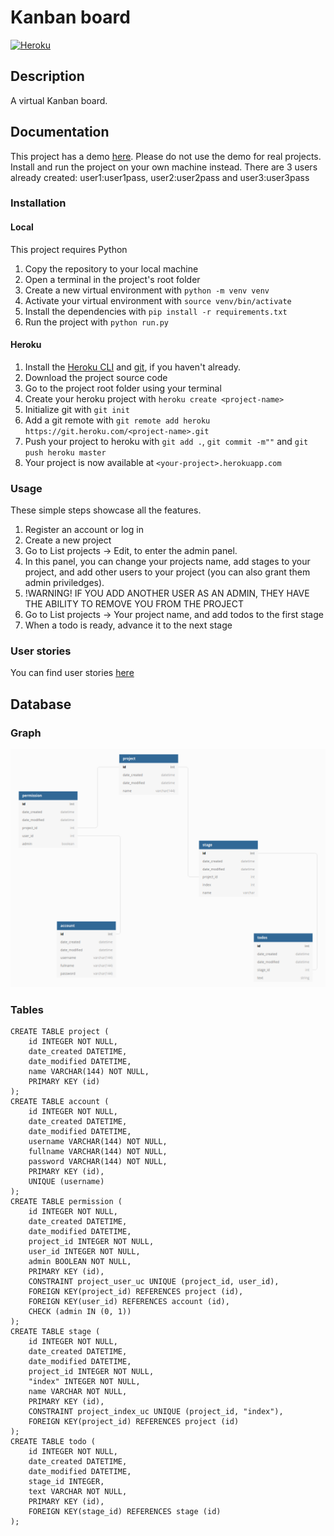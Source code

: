 # Kanban board

[![Heroku](https://heroku-badge.herokuapp.com/?app=tsoha-kanban)](https://tsoha-kanban.herokuapp.com/)

## Description
A virtual Kanban board.

## Documentation

This project has a demo [here](https://tsoha-kanban.herokuapp.com/). Please do not use the demo for real projects. Install and run the project on your own machine instead. There are 3 users already created: user1:user1pass, user2:user2pass and user3:user3pass

### Installation
#### Local
This project requires Python

1. Copy the repository to your local machine
2. Open a terminal in the project's root folder
3. Create a new virtual environment with `python -m venv venv`
4. Activate your virtual environment with `source venv/bin/activate`
5. Install the dependencies with `pip install -r requirements.txt`
6. Run the project with `python run.py`

#### Heroku
1. Install the [Heroku CLI](https://devcenter.heroku.com/articles/heroku-cli) and [git](https://git-scm.com/), if you haven't already.
2. Download the project source code
3. Go to the project root folder using your terminal
4. Create your heroku project with `heroku create <project-name>`
5. Initialize git with `git init`
6. Add a git remote with `git remote add heroku https://git.heroku.com/<project-name>.git`
7. Push your project to heroku with `git add .`, `git commit -m""` and `git push heroku master`
8. Your project is now available at `<your-project>.herokuapp.com`

### Usage
These simple steps showcase all the features.

1. Register an account or log in
2. Create a new project
3. Go to List projects -> Edit, to enter the admin panel.
4. In this panel, you can change your projects name, add stages to your project, and add other users to your project (you can also grant them admin priviledges).
5. !WARNING! IF YOU ADD ANOTHER USER AS AN ADMIN, THEY HAVE THE ABILITY TO REMOVE YOU FROM THE PROJECT
4. Go to List projects -> Your project name, and add todos to the first stage
5. When a todo is ready, advance it to the next stage

### User stories
You can find user stories [here](documentation/user_stories.md)
## Database
### Graph
![graph](documentation/graph.png)
### Tables
```
CREATE TABLE project (
	id INTEGER NOT NULL, 
	date_created DATETIME, 
	date_modified DATETIME, 
	name VARCHAR(144) NOT NULL, 
	PRIMARY KEY (id)
);
CREATE TABLE account (
	id INTEGER NOT NULL, 
	date_created DATETIME, 
	date_modified DATETIME, 
	username VARCHAR(144) NOT NULL, 
	fullname VARCHAR(144) NOT NULL, 
	password VARCHAR(144) NOT NULL, 
	PRIMARY KEY (id), 
	UNIQUE (username)
);
CREATE TABLE permission (
	id INTEGER NOT NULL, 
	date_created DATETIME, 
	date_modified DATETIME, 
	project_id INTEGER NOT NULL, 
	user_id INTEGER NOT NULL, 
	admin BOOLEAN NOT NULL, 
	PRIMARY KEY (id), 
	CONSTRAINT project_user_uc UNIQUE (project_id, user_id), 
	FOREIGN KEY(project_id) REFERENCES project (id), 
	FOREIGN KEY(user_id) REFERENCES account (id), 
	CHECK (admin IN (0, 1))
);
CREATE TABLE stage (
	id INTEGER NOT NULL, 
	date_created DATETIME, 
	date_modified DATETIME, 
	project_id INTEGER NOT NULL, 
	"index" INTEGER NOT NULL, 
	name VARCHAR NOT NULL, 
	PRIMARY KEY (id), 
	CONSTRAINT project_index_uc UNIQUE (project_id, "index"), 
	FOREIGN KEY(project_id) REFERENCES project (id)
);
CREATE TABLE todo (
	id INTEGER NOT NULL, 
	date_created DATETIME, 
	date_modified DATETIME, 
	stage_id INTEGER, 
	text VARCHAR NOT NULL, 
	PRIMARY KEY (id), 
	FOREIGN KEY(stage_id) REFERENCES stage (id)
);
```
